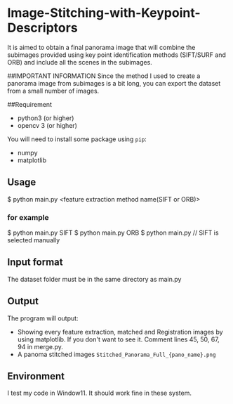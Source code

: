 # Image-Stitching-with-Keypoint-Descriptors
It is aimed to obtain a final panorama image that will combine the subimages provided using key point identification methods (SIFT/SURF and ORB) and include all the scenes in the subimages.

##IMPORTANT INFORMATION
Since the method I used to create a panorama image from subimages is a bit long, you can export the dataset from a small number of images.

##Requirement
- python3 (or higher)
- opencv 3 (or higher)

You will need to install some package using `pip`:
- numpy
- matplotlib

## Usage
$ python main.py <feature extraction method name(SIFT or ORB)>

### for example
$ python main.py SIFT
$ python main.py ORB
$ python main.py  // SIFT is selected manually


## Input format
The dataset folder must be in the same directory as main.py

## Output
The program will output:
- Showing every feature extraction, matched and Registration images by using matplotlib.
   If you don't want to see it. Comment lines 45, 50, 67, 94 in merge.py.
- A panoma stitched images `Stitched_Panorama_Full_{pano_name}.png`


## Environment
I test my code in Window11. It should work fine in these system.
